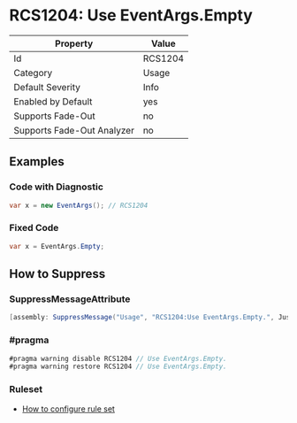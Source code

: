 # RCS1204: Use EventArgs\.Empty

Property | Value
--- | ---
Id|RCS1204
Category|Usage
Default Severity|Info
Enabled by Default|yes
Supports Fade\-Out|no
Supports Fade\-Out Analyzer|no

## Examples

### Code with Diagnostic

```csharp
var x = new EventArgs(); // RCS1204
```

### Fixed Code

```csharp
var x = EventArgs.Empty;
```

## How to Suppress

### SuppressMessageAttribute

```csharp
[assembly: SuppressMessage("Usage", "RCS1204:Use EventArgs.Empty.", Justification = "<Pending>")]
```

### \#pragma

```csharp
#pragma warning disable RCS1204 // Use EventArgs.Empty.
#pragma warning restore RCS1204 // Use EventArgs.Empty.
```

### Ruleset

* [How to configure rule set](../HowToConfigureAnalyzers.md)
